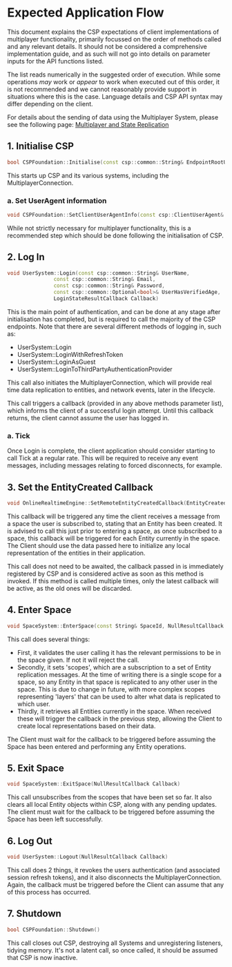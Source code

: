 # Expected Application Flow

This document explains the CSP expectations of client implementations of multiplayer functionality, primarily focussed on the order of methods called and any relevant details. It should not be considered a comprehensive implementation guide, and as such will not go into details on parameter inputs for the API functions listed.

The list reads numerically in the suggested order of execution. While some operations _may_ work or _appear_ to work when executed out of this order, it is not recommended and we cannot reasonably provide support in situations where this is the case.
Language details and CSP API syntax may differ depending on the client.

For details about the sending of data using the Multiplayer System, please see the following page:
[Multiplayer and State Replication](multiplayer_state_replication)

## 1. Initialise CSP
```c++
bool CSPFoundation::Initialise(const csp::common::String& EndpointRootURI, const csp::common::String& InTenant)
```

This starts up CSP and its various systems, including the MultiplayerConnection.

### a. Set UserAgent information
```c++
void CSPFoundation::SetClientUserAgentInfo(const csp::ClientUserAgent& ClientUserAgentHeader)
```

While not strictly necessary for multiplayer functionality, this is a recommended step which should be done following the initialisation of CSP.

## 2. Log In
```c++
void UserSystem::Login(const csp::common::String& UserName,
   			   const csp::common::String& Email,
   			   const csp::common::String& Password,
   			   const csp::common::Optional<bool>& UserHasVerifiedAge,
   			   LoginStateResultCallback Callback)
```

This is the main point of authentication, and can be done at any stage after initialisation has completed, but is required to call the majority of the CSP endpoints.
Note that there are several different methods of logging in, such as:
* UserSystem::Login
* UserSystem::LoginWithRefreshToken
* UserSystem::LoginAsGuest
* UserSystem::LoginToThirdPartyAuthenticationProvider

This call also initiates the MultiplayerConnection, which will provide real time data replication to entities, and network events, later in the lifecycle.

This call triggers a callback (provided in any above methods parameter list), which informs the client of a successful login attempt. Until this callback returns, the client cannot assume the user has logged in.

### a. Tick
Once Login is complete, the client application should consider starting to call Tick at a regular rate. This will be required to receive any event messages, including messages relating to forced disconnects, for example.

## 3. Set the EntityCreated Callback
```c++
void OnlineRealtimeEngine::SetRemoteEntityCreatedCallback(EntityCreatedCallback Callback)
```

This callback will be triggered any time the client receives a message from a space the user is subscribed to, stating that an Entity has been created. It is advised to call this just prior to entering a space, as once subscribed to a space, this callback will be triggered for each Entity currently in the space. The Client should use the data passed here to initialize any local representation of the entities in their application.

This call does not need to be awaited, the callback passed in is immediately registered by CSP and is considered active as soon as this method is invoked. If this method is called multiple times, only the latest callback will be active, as the old ones will be discarded.

## 4. Enter Space
```c++
void SpaceSystem::EnterSpace(const String& SpaceId, NullResultCallback Callback)
```

This call does several things:
* First, it validates the user calling it has the relevant permissions to be in the space given. If not it will reject the call. 
* Secondly, it sets 'scopes', which are a subscription to a set of Entity replication messages. At the time of writing there is a single scope for a space, so any Entity in that space is replicated to any other user in the space. This is due to change in future, with more complex scopes representing 'layers' that can be used to alter what data is replicated to which user.
* Thirdly, it retrieves all Entities currently in the space. When received these will trigger the callback in the previous step, allowing the Client to create local representations based on their data.

The Client must wait for the callback to be triggered before assuming the Space has been entered and performing any Entity operations.

## 5. Exit Space
```c++
void SpaceSystem::ExitSpace(NullResultCallback Callback)
```

This call unsubscribes from the scopes that have been set so far. It also clears all local Entity objects within CSP, along with any pending updates.
The client must wait for the callback to be triggered before assuming the Space has been left successfully.

## 6. Log Out
```c++
void UserSystem::Logout(NullResultCallback Callback)
```

This call does 2 things, it revokes the users authentication (and associated session refresh tokens), and it also disconnects the MultiplayerConnection. Again, the callback must be triggered before the Client can assume that any of this process has occurred.

## 7. Shutdown
```c++
bool CSPFoundation::Shutdown()
```

This call closes out CSP, destroying all Systems and unregistering listeners, tidying memory. It's not a latent call, so once called, it should be assumed that CSP is now inactive.
